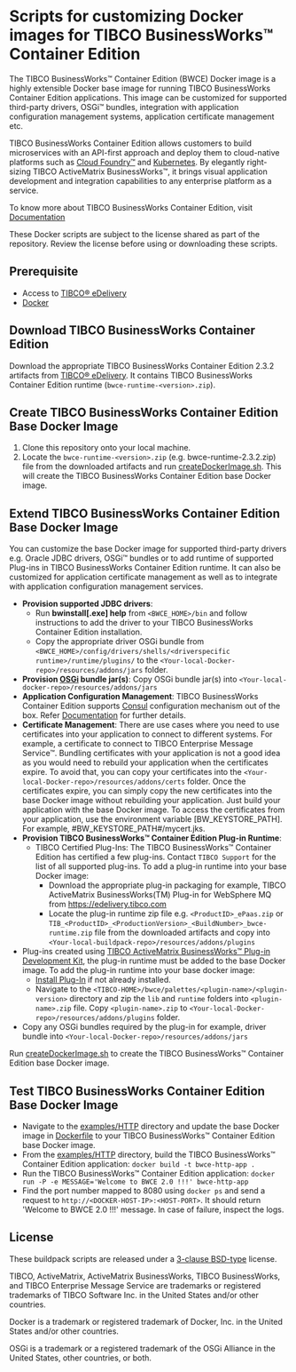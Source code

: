 # Scripts for customizing Docker images for TIBCO BusinessWorks™ Container Edition 
The TIBCO BusinessWorks™ Container Edition (BWCE) Docker image is a highly extensible Docker base image for running TIBCO BusinessWorks Container Edition applications. This image can be customized for supported third-party drivers, OSGi™ bundles, integration with application configuration management systems, application certificate management etc.

TIBCO BusinessWorks Container Edition allows customers to build microservices with an API-first approach and deploy them to cloud-native platforms such as [Cloud Foundry™](http://pivotal.io/platform) and [Kubernetes](http://kubernetes.io/). By elegantly right-sizing TIBCO ActiveMatrix BusinessWorks™, it brings visual application development and integration capabilities to any enterprise platform as a service.

To know more about TIBCO BusinessWorks Container Edition, visit [Documentation](https://docs.tibco.com/products/tibco-businessworks-container-edition-2-3-2)

These Docker scripts are subject to the license shared as part of the repository. Review the license before using or downloading these scripts.

## Prerequisite
  * Access to [TIBCO® eDelivery](https://edelivery.tibco.com)
  * [Docker](https://docs.docker.com/engine/installation/)
    
## Download TIBCO BusinessWorks Container Edition
Download the appropriate TIBCO BusinessWorks Container Edition 2.3.2 artifacts from [TIBCO® eDelivery](https://edelivery.tibco.com/storefront/eval/tibco-businessworks-container-edition/prod11654.html). It contains TIBCO BusinessWorks Container Edition runtime (`bwce-runtime-<version>.zip`).
     
## Create TIBCO BusinessWorks Container Edition Base Docker Image
   1. Clone this repository onto your local machine.
   2. Locate the `bwce-runtime-<version>.zip` (e.g. bwce-runtime-2.3.2.zip) file from the downloaded artifacts and run [createDockerImage.sh](createDockerImage.sh). This will create the TIBCO BusinessWorks Container Edition base Docker image.

## Extend TIBCO BusinessWorks Container Edition Base Docker Image
You can customize the base Docker image for supported third-party drivers e.g. Oracle JDBC drivers, OSGi™ bundles or to add runtime of supported Plug-ins in TIBCO BusinessWorks Container Edition runtime. It can also be customized for application certificate management as well as to integrate with application configuration management services.
* **Provision supported JDBC drivers**:
     * Run **bwinstall[.exe] help** from `<BWCE_HOME>/bin` and follow instructions to add the driver to your TIBCO BusinessWorks Container Edition installation.
     * Copy the appropriate driver OSGi bundle from `<BWCE_HOME>/config/drivers/shells/<driverspecific runtime>/runtime/plugins/` to the `<Your-local-Docker-repo>/resources/addons/jars` folder. 
* **Provision [OSGi](https://www.osgi.org) bundle jar(s)**: Copy OSGi bundle jar(s) into `<Your-local-docker-repo>/resources/addons/jars`
* **Application Configuration Management**: TIBCO BusinessWorks Container Edition supports [Consul](https://www.consul.io/) configuration mechanism out of the box. Refer [Documentation](https://docs.tibco.com/pub/bwce/2.3.2/doc/html/GUID-96F1629B-E01D-4FAD-BCEE-2E2F1DADAF6D.html) for further details.
* **Certificate Management**: There are use cases where you need to use certificates into your application to connect to different systems. For example, a certificate to connect to TIBCO Enterprise Message Service™. Bundling certificates with your application is not a good idea as you would need to rebuild your application when the certificates expire. To avoid that, you can copy your certificates into the `<Your-local-Docker-repo>/resources/addons/certs` folder. Once the certificates expire, you can simply copy the new certificates into the base Docker image without rebuilding your application. Just build your application with the base Docker image. To access the certificates from your application, use the environment variable [BW_KEYSTORE_PATH]. For example, #BW_KEYSTORE_PATH#/mycert.jks.
*  **Provision TIBCO BusinessWorks™ Container Edition Plug-in Runtime**: 
   * TIBCO Certified Plug-Ins: The TIBCO BusinessWorks™ Container Edition has certified a few plug-ins. Contact `TIBCO Support` for the list of all supported plug-ins. To add a plug-in runtime into your base Docker image:
     * Download the appropriate plug-in packaging for example, TIBCO ActiveMatrix BusinessWorks(TM) Plug-in for WebSphere MQ from https://edelivery.tibco.com
     * Locate the plug-in runtime zip file e.g. `<ProductID>_ePaas.zip` or `TIB_<ProductID>_<ProductionVersion>_<BuildNumber>_bwce-runtime.zip` file from the downloaded artifacts and copy into `<Your-local-buildpack-repo>/resources/addons/plugins`
  * Plug-ins created using [TIBCO ActiveMatrix BusinessWorks™ Plug-in Development Kit](https://docs.tibco.com/products/tibco-activematrix-businessworks-plug-in-development-kit-6-1-1), the plug-in runtime must be added to the base Docker image. To add the plug-in runtime into your base docker image:
    * [Install Plug-In](https://docs.tibco.com/pub/bwpdk/6.1.1/doc/html/GUID-0FB70A84-DBF6-4EE6-A6C8-28AC5E4FF1FF.html) if not already installed.
    * Navigate to the `<TIBCO-HOME>/bwce/palettes/<plugin-name>/<plugin-version>` directory and  zip the `lib` and `runtime` folders into `<plugin-name>.zip` file. Copy `<plugin-name>.zip` to `<Your-local-Docker-repo>/resources/addons/plugins` folder.
  * Copy any OSGi bundles required by the plug-in for example, driver bundle into `<Your-local-Docker-repo>/resources/addons/jars`

Run [createDockerImage.sh](createBuildpack.sh) to create the TIBCO BusinessWorks™ Container Edition base Docker image.
     
## Test TIBCO BusinessWorks Container Edition Base Docker Image
  * Navigate to the [examples/HTTP](/examples/HTTP) directory and update the base Docker image in [Dockerfile](/examples/HTTP/Dockerfile) to your TIBCO BusinessWorks™ Container Edition base Docker image.
  * From the [examples/HTTP](/examples/HTTP) directory, build the TIBCO BusinessWorks™ Container Edition application: `docker build -t bwce-http-app .`
  * Run the TIBCO BusinessWorks™ Container Edition application: `docker run -P -e MESSAGE='Welcome to BWCE 2.0 !!!' bwce-http-app`
  * Find the port number mapped to 8080 using `docker ps` and send a request to `http://<DOCKER-HOST-IP>:<HOST-PORT>`. It should return 'Welcome to BWCE 2.0 !!!' message. In case of failure, inspect the logs.

## License
These buildpack scripts are released under a [3-clause BSD-type](License.md) license.

TIBCO, ActiveMatrix, ActiveMatrix BusinessWorks, TIBCO BusinessWorks, and TIBCO Enterprise Message Service are trademarks or registered trademarks of TIBCO Software Inc. in the United States and/or other countries.

Docker is a trademark or registered trademark of Docker, Inc. in the United States and/or other countries. 

OSGi is a trademark or a registered trademark of the OSGi Alliance in the United States, other countries, or both.
     
